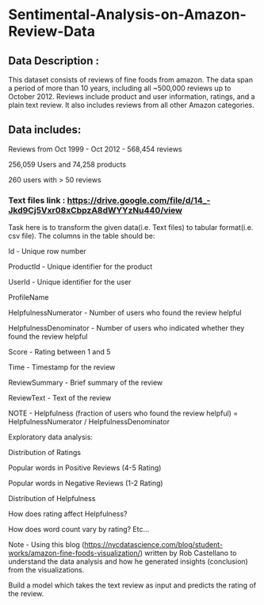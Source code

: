 # Sentimental-Analysis-on-Amazon-Review-Data

## Data Description :

This dataset consists of reviews of fine foods from amazon. The data span a period of more than 10 years, including all ~500,000 reviews up to October 2012. Reviews include product and user information, ratings, and a plain text review. It also includes reviews from all other Amazon categories.

## Data includes:

Reviews from Oct 1999 - Oct 2012 - 568,454 reviews

256,059 Users and 74,258 products

260 users with > 50 reviews

### Text files link : https://drive.google.com/file/d/14_-Jkd9Cj5Vxr08xCbpzA8dWYYzNu440/view

Task here is to transform the given data(i.e. Text files) to tabular format(i.e. csv file). The columns in the table should be:

Id - Unique row number

ProductId - Unique identifier for the product

UserId - Unique identifier for the user

ProfileName

HelpfulnessNumerator - Number of users who found the review helpful

HelpfulnessDenominator - Number of users who indicated whether they found the review helpful

Score - Rating between 1 and 5

Time - Timestamp for the review

ReviewSummary - Brief summary of the review

ReviewText - Text of the review

NOTE - Helpfulness (fraction of users who found the review helpful) = HelpfulnessNumerator / HelpfulnessDenominator

Exploratory data analysis:

Distribution of Ratings

Popular words in Positive Reviews (4-5 Rating)

Popular words in Negative Reviews (1-2 Rating)

Distribution of Helpfulness

How does rating affect Helpfulness?

How does word count vary by rating? Etc…

Note - Using this blog (https://nycdatascience.com/blog/student-works/amazon-fine-foods-visualization/) written by Rob Castellano to understand the data analysis and how he generated insights (conclusion) from the visualizations.

Build a model which takes the text review as input and predicts the rating of the review.
